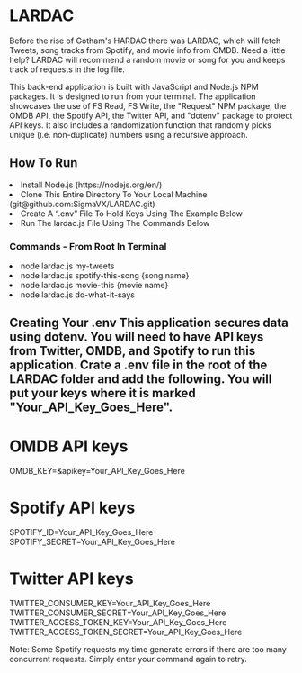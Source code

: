 # LARDAC
Before the rise of Gotham's HARDAC there was LARDAC, which will fetch Tweets, song tracks from Spotify, and movie info from OMDB.  Need a little help?  LARDAC will recommend a random movie or song for you and keeps track of requests in the log file.  

This back-end application is built with JavaScript and Node.js NPM packages. It is designed to run from your terminal.  The application showcases the use of FS Read, FS Write, the "Request" NPM package, the OMDB API, the Spotify API, the Twitter API, and "dotenv" package to protect API keys.  It also includes a randomization function that randomly picks unique (i.e. non-duplicate) numbers using a recursive approach.

<h2>How To Run</h2>
<li>Install Node.js (https://nodejs.org/en/)
<li>Clone This Entire Directory To Your Local Machine (git@github.com:SigmaVX/LARDAC.git)
<li>Create A “.env” File To Hold Keys Using The Example Below
<li>Run The lardac.js File Using The Commands Below

<h3>Commands - From Root In Terminal</h3>
<li>node lardac.js my-tweets <br>
<li>node lardac.js spotify-this-song {song name}<br>
<li>node lardac.js movie-this {movie name}<br>
<li>node lardac.js do-what-it-says

<h2>Creating Your .env
This application secures data using dotenv.  You will need to have API keys from Twitter, OMDB, and Spotify to run this application. Crate a .env file in the root of the LARDAC folder and add the following.  You will put your keys where it is marked "Your_API_Key_Goes_Here".

# OMDB API keys
OMDB_KEY=&apikey=Your_API_Key_Goes_Here

# Spotify API keys
SPOTIFY_ID=Your_API_Key_Goes_Here
SPOTIFY_SECRET=Your_API_Key_Goes_Here

# Twitter API keys
TWITTER_CONSUMER_KEY=Your_API_Key_Goes_Here
TWITTER_CONSUMER_SECRET=Your_API_Key_Goes_Here
TWITTER_ACCESS_TOKEN_KEY=Your_API_Key_Goes_Here
TWITTER_ACCESS_TOKEN_SECRET=Your_API_Key_Goes_Here


Note: Some Spotify requests my time generate errors if there are too many concurrent requests.  Simply enter your command again to retry.  